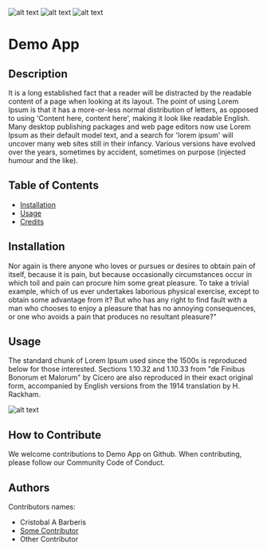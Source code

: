   [comment]: <> (This readme was created by Nodinq Readme Generator)

  ![alt text](https://img.shields.io/badge/License-MIT-brightgreen)
  ![alt text](https://img.shields.io/badge/Ver.-1.0.1-blue)
  ![alt text](https://img.shields.io/badge/Test-Passing-green)
  

  # Demo App

  ## Description 
  It is a long established fact that a reader will be distracted by the readable content of a page when looking at its layout. The point of using Lorem Ipsum is that it has a more-or-less normal distribution of letters, as opposed to using 'Content here, content here', making it look like readable English. Many desktop publishing packages and web page editors now use Lorem Ipsum as their default model text, and a search for 'lorem ipsum' will uncover many web sites still in their infancy. Various versions have evolved over the years, sometimes by accident, sometimes on purpose (injected humour and the like).

  
  ## Table of Contents
  - [Installation](#installation)
  - [Usage](#usage)
  - [Credits](#credits)
   

  ## Installation
  Nor again is there anyone who loves or pursues or desires to obtain pain of itself, because it is pain, but because occasionally circumstances occur in which toil and pain can procure him some great pleasure. To take a trivial example, which of us ever undertakes laborious physical exercise, except to obtain some advantage from it? But who has any right to find fault with a man who chooses to enjoy a pleasure that has no annoying consequences, or one who avoids a pain that produces no resultant pleasure?"


  ## Usage
  The standard chunk of Lorem Ipsum used since the 1500s is reproduced below for those interested. Sections 1.10.32 and 1.10.33 from "de Finibus Bonorum et Malorum" by Cicero are also reproduced in their exact original form, accompanied by English versions from the 1914 translation by H. Rackham.

  ![alt text](https://windows-cdn.softpedia.com/screenshots/Dummy-File-Maker-Software_1.png)
  
  
  ## How to Contribute
  We welcome contributions to Demo App on Github. When contributing, please follow our Community Code of Conduct.
  
  ## Authors

  Contributors names:

  * Cristobal A Barberis
  * [Some Contributor](https://github.com)
  * Other Contributor
  
  